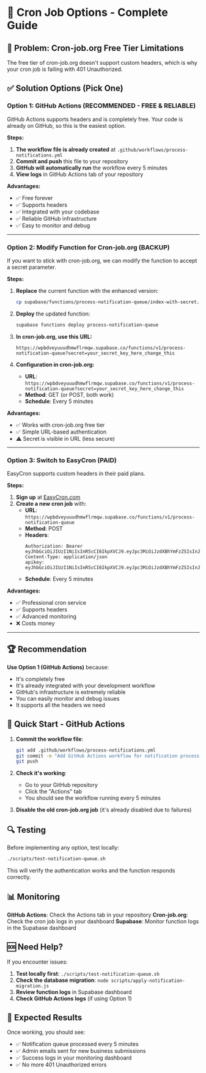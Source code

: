 # 🔧 Cron Job Options - Complete Guide

## 🎯 **Problem**: Cron-job.org Free Tier Limitations
The free tier of cron-job.org doesn't support custom headers, which is why your cron job is failing with 401 Unauthorized.

## ✅ **Solution Options** (Pick One)

### **Option 1: GitHub Actions (RECOMMENDED - FREE & RELIABLE)**

GitHub Actions supports headers and is completely free. Your code is already on GitHub, so this is the easiest option.

**Steps:**
1. **The workflow file is already created** at `.github/workflows/process-notifications.yml`
2. **Commit and push** this file to your repository
3. **GitHub will automatically run** the workflow every 5 minutes
4. **View logs** in GitHub Actions tab of your repository

**Advantages:**
- ✅ Free forever
- ✅ Supports headers
- ✅ Integrated with your codebase
- ✅ Reliable GitHub infrastructure
- ✅ Easy to monitor and debug

---

### **Option 2: Modify Function for Cron-job.org (BACKUP)**

If you want to stick with cron-job.org, we can modify the function to accept a secret parameter.

**Steps:**
1. **Replace** the current function with the enhanced version:
   ```bash
   cp supabase/functions/process-notification-queue/index-with-secret.ts supabase/functions/process-notification-queue/index.ts
   ```

2. **Deploy** the updated function:
   ```bash
   supabase functions deploy process-notification-queue
   ```

3. **In cron-job.org, use this URL:**
   ```
   https://wpbdveyuuudhmwflrmqw.supabase.co/functions/v1/process-notification-queue?secret=your_secret_key_here_change_this
   ```

4. **Configuration in cron-job.org:**
   - **URL**: `https://wpbdveyuuudhmwflrmqw.supabase.co/functions/v1/process-notification-queue?secret=your_secret_key_here_change_this`
   - **Method**: GET (or POST, both work)
   - **Schedule**: Every 5 minutes

**Advantages:**
- ✅ Works with cron-job.org free tier
- ✅ Simple URL-based authentication
- ⚠️ Secret is visible in URL (less secure)

---

### **Option 3: Switch to EasyCron (PAID)**

EasyCron supports custom headers in their paid plans.

**Steps:**
1. **Sign up** at [EasyCron.com](https://www.easycron.com)
2. **Create a new cron job** with:
   - **URL**: `https://wpbdveyuuudhmwflrmqw.supabase.co/functions/v1/process-notification-queue`
   - **Method**: POST
   - **Headers**:
     ```
     Authorization: Bearer eyJhbGciOiJIUzI1NiIsInR5cCI6IkpXVCJ9.eyJpc3MiOiJzdXBhYmFzZSIsInJlZiI6IndwYmR2ZXl1dXVkaG13ZmxybXF3Iiwicm9sZSI6ImFub24iLCJpYXQiOjE3Mzc4NDMyNjYsImV4cCI6MjA1MzQxOTI2Nn0.zjyA1hS9Da2tXEuUu7W44tCMGSIp2ZTpK3RpJXQdL4A
     Content-Type: application/json
     apikey: eyJhbGciOiJIUzI1NiIsInR5cCI6IkpXVCJ9.eyJpc3MiOiJzdXBhYmFzZSIsInJlZiI6IndwYmR2ZXl1dXVkaG13ZmxybXF3Iiwicm9sZSI6ImFub24iLCJpYXQiOjE3Mzc4NDMyNjYsImV4cCI6MjA1MzQxOTI2Nn0.zjyA1hS9Da2tXEuUu7W44tCMGSIp2ZTpK3RpJXQdL4A
     ```
   - **Schedule**: Every 5 minutes

**Advantages:**
- ✅ Professional cron service
- ✅ Supports headers
- ✅ Advanced monitoring
- ❌ Costs money

---

## 🏆 **Recommendation**

**Use Option 1 (GitHub Actions)** because:
- It's completely free
- It's already integrated with your development workflow
- GitHub's infrastructure is extremely reliable
- You can easily monitor and debug issues
- It supports all the headers we need

## 🚀 **Quick Start - GitHub Actions**

1. **Commit the workflow file**:
   ```bash
   git add .github/workflows/process-notifications.yml
   git commit -m "Add GitHub Actions workflow for notification processing"
   git push
   ```

2. **Check it's working**:
   - Go to your GitHub repository
   - Click the "Actions" tab
   - You should see the workflow running every 5 minutes

3. **Disable the old cron-job.org job** (it's already disabled due to failures)

## 🔍 **Testing**

Before implementing any option, test locally:
```bash
./scripts/test-notification-queue.sh
```

This will verify the authentication works and the function responds correctly.

## 📊 **Monitoring**

**GitHub Actions**: Check the Actions tab in your repository
**Cron-job.org**: Check the cron job logs in your dashboard
**Supabase**: Monitor function logs in the Supabase dashboard

## 🆘 **Need Help?**

If you encounter issues:
1. **Test locally first**: `./scripts/test-notification-queue.sh`
2. **Check the database migration**: `node scripts/apply-notification-migration.js`
3. **Review function logs** in Supabase dashboard
4. **Check GitHub Actions logs** (if using Option 1)

## 🎯 **Expected Results**

Once working, you should see:
- ✅ Notification queue processed every 5 minutes
- ✅ Admin emails sent for new business submissions
- ✅ Success logs in your monitoring dashboard
- ✅ No more 401 Unauthorized errors